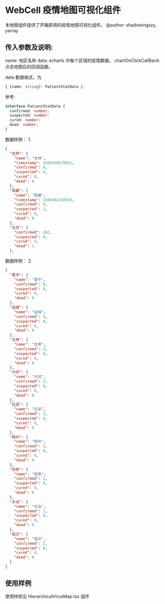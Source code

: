 # WebCell 疫情地图可视化组件

本地图组件提供了开箱即用的疫情地图可视化组件。
@author: shadowingszy, yarray

## 传入参数及说明:

name: 地区名称
data: echarts 中每个区域的疫情数据。
chartOnClickCallBack: 点击地图后的回调函数。

data 数据格式，为

```typescript
{ [name: string]: PatientStatData };
```

参考:

```typescript
interface PatientStatData {
  confirmed: number;
  suspected: number;
  cured: number;
  dead: number;
}
```

数据样例： 1.

```json
{
  "吉林": {
    "name": "吉林",
    "timestamp": 1580260529915,
    "confirmed": 9,
    "suspected": 0,
    "cured": 0,
    "dead": 0
  },
  "西藏": {
    "name": "西藏",
    "timestamp": 1580264158978,
    "confirmed": 0,
    "suspected": 1,
    "cured": 0,
    "dead": 0
  },
  "北京": {
    "confirmed": 102,
    "suspected": 0,
    "cured": 4,
    "dead": 1
  },
```

数据样例： 2.

```json
{
  "晋中": {
    "name": "晋中",
    "confirmed": 9,
    "suspected": 0,
    "cured": 0,
    "dead": 0
  },
  "运城": {
    "name": "运城",
    "confirmed": 4,
    "suspected": 0,
    "cured": 0,
    "dead": 0
  },
  "太原": {
    "name": "太原",
    "confirmed": 3,
    "suspected": 0,
    "cured": 0,
    "dead": 0
  },
  "大同": {
    "name": "大同",
    "confirmed": 3,
    "suspected": 0,
    "cured": 0,
    "dead": 0
  },
  "吕梁": {
    "name": "吕梁",
    "confirmed": 3,
    "suspected": 0,
    "cured": 0,
    "dead": 0
  },
  "朔州": {
    "name": "朔州",
    "confirmed": 2,
    "suspected": 0,
    "cured": 0,
    "dead": 0
  },
  "阳泉": {
    "name": "阳泉",
    "confirmed": 1,
    "suspected": 0,
    "cured": 0,
    "dead": 0
  },
  "长治": {
    "name": "长治",
    "confirmed": 1,
    "suspected": 0,
    "cured": 0,
    "dead": 0
  },
  "临汾": {
    "name": "临汾",
    "confirmed": 1,
    "suspected": 0,
    "cured": 0,
    "dead": 0
  }
}
```

## 使用样例

使用样例见 HierarchicalVirusMap.tsx 组件
